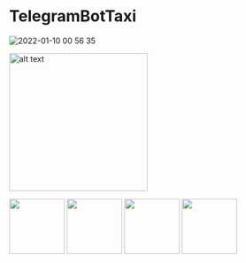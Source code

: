 # TelegramBotTaxi
![2022-01-10 00 56 35](https://user-images.githubusercontent.com/87446059/148723613-206ec111-006f-4efd-a173-bca447791785.jpg)

<img src="https://user-images.githubusercontent.com/87446059/148723613-206ec111-006f-4efd-a173-bca447791785.jpg" alt="alt text" width="250" height="250">

<p float="left">
  <img src="https://user-images.githubusercontent.com/87446059/148842911-429582bd-46a9-4c4e-9266-9a3531135755.jpg" width="100" />
  <img src="https://user-images.githubusercontent.com/87446059/148844691-4ccfaa03-07f7-449b-9bff-a77ea1f2012e.jpg" width="100" /> 
  <img src="https://user-images.githubusercontent.com/87446059/148844809-f5bda044-8f96-4815-9ca1-e9c059b164f1.jpg" width="100" />
 <img src="hhttps://user-images.githubusercontent.com/87446059/148844812-a855cb7f-2462-4314-8be4-783e93fc293b.jpg" width="100" />
</p>
